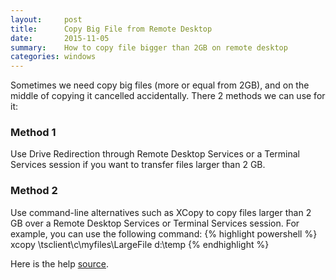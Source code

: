 ```yaml
---
layout:     post
title:      Copy Big File from Remote Desktop
date:       2015-11-05
summary:    How to copy file bigger than 2GB on remote desktop
categories: windows
---
```


Sometimes we need copy big files (more or equal from 2GB), and on the middle of copying it cancelled accidentally. There 2 methods we can use for it:

### Method 1
Use Drive Redirection through Remote Desktop Services or a Terminal Services session if you want to transfer files larger than 2 GB.

### Method 2
Use command-line alternatives such as XCopy to copy files larger than 2 GB over a Remote Desktop Services or Terminal Services session. For example, you can use the following command:
{% highlight powershell %}
xcopy \\tsclient\c\myfiles\LargeFile d:\temp
{% endhighlight %}

Here is the help [source](https://support.microsoft.com/en-us/kb/2258090).
